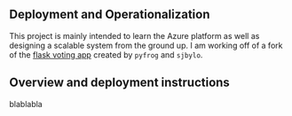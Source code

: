 ## Deployment and Operationalization

This project is mainly intended to learn the Azure platform as well as designing a scalable system from the ground up.  I am working off of a fork of the [flask voting app](https://github.com/sjbylo/flask-vote-app) created by `pyfrog` and `sjbylo`.  

## Overview and deployment instructions

blablabla
